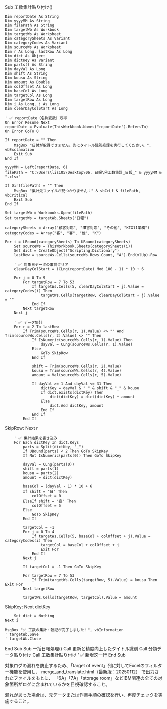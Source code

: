Sub 工数集計貼り付け()

    Dim reportDate As String
    Dim yyyyMM As String
    Dim filePath As String
    Dim targetWb As Workbook
    Dim targetWs As Worksheet
    Dim categorySheets As Variant
    Dim categoryCodes As Variant
    Dim sourceWs As Worksheet
    Dim r As Long, lastRow As Long
    Dim dict As Object
    Dim dictKey As Variant
    Dim parts() As String
    Dim dayVal As Long
    Dim shift As String
    Dim kousu As String
    Dim amount As Double
    Dim colOffset As Long
    Dim baseCol As Long
    Dim targetCol As Long
    Dim targetRow As Long
    Dim i As Long, j As Long
    Dim clearDayColStart As Long

    ' ✅ reportDate（名称変数）取得
    On Error Resume Next
    reportDate = Evaluate(ThisWorkbook.Names("reportDate").RefersTo)
    On Error GoTo 0

    If reportDate = "" Then
        MsgBox "日付が取得できません。先にタイトル識別処理を実行してください。", vbExclamation
        Exit Sub
    End If

    yyyyMM = Left(reportDate, 6)
    filePath = "C:\Users\lis105\Desktop\06. 日報\④工数集計_日報_" & yyyyMM & ".xlsx"

    If Dir(filePath) = "" Then
        MsgBox "集計先ファイルが見つかりません：" & vbCrLf & filePath, vbCritical
        Exit Sub
    End If

    Set targetWb = Workbooks.Open(filePath)
    Set targetWs = targetWb.Sheets("日報")

    categorySheets = Array("顧客対応", "障害対応", "その他", "KIX11業務")
    categoryCodes = Array("客", "害", "他", "K")

    For i = LBound(categorySheets) To UBound(categorySheets)
        Set sourceWs = ThisWorkbook.Sheets(categorySheets(i))
        Set dict = CreateObject("Scripting.Dictionary")
        lastRow = sourceWs.Cells(sourceWs.Rows.Count, "A").End(xlUp).Row

        ' ✅ 対象日データの事前クリア
        clearDayColStart = (CLng(reportDate) Mod 100 - 1) * 10 + 6

        For j = 0 To 9
            For targetRow = 7 To 53
                If targetWs.Cells(5, clearDayColStart + j).Value = categoryCodes(i) Then
                    targetWs.Cells(targetRow, clearDayColStart + j).Value = ""
                End If
            Next targetRow
        Next j

        ' ✅ データ集計
        For r = 2 To lastRow
            If Trim(sourceWs.Cells(r, 1).Value) <> "" And Trim(sourceWs.Cells(r, 2).Value) <> "" Then
                If IsNumeric(sourceWs.Cells(r, 1).Value) Then
                    dayVal = CLng(sourceWs.Cells(r, 1).Value)
                Else
                    GoTo SkipRow
                End If

                shift = Trim(sourceWs.Cells(r, 2).Value)
                kousu = Trim(sourceWs.Cells(r, 4).Value)
                amount = Val(sourceWs.Cells(r, 5).Value)

                If dayVal >= 1 And dayVal <= 31 Then
                    dictKey = dayVal & "_" & shift & "_" & kousu
                    If dict.exists(dictKey) Then
                        dict(dictKey) = dict(dictKey) + amount
                    Else
                        dict.Add dictKey, amount
                    End If
                End If
            End If
SkipRow:
        Next r

        ' ✅ 集計結果を書き込み
        For Each dictKey In dict.Keys
            parts = Split(dictKey, "_")
            If UBound(parts) < 2 Then GoTo SkipKey
            If Not IsNumeric(parts(0)) Then GoTo SkipKey

            dayVal = CLng(parts(0))
            shift = parts(1)
            kousu = parts(2)
            amount = dict(dictKey)

            baseCol = (dayVal - 1) * 10 + 6
            If shift = "日" Then
                colOffset = 0
            ElseIf shift = "夜" Then
                colOffset = 5
            Else
                GoTo SkipKey
            End If

            targetCol = -1
            For j = 0 To 4
                If targetWs.Cells(5, baseCol + colOffset + j).Value = categoryCodes(i) Then
                    targetCol = baseCol + colOffset + j
                    Exit For
                End If
            Next j

            If targetCol = -1 Then GoTo SkipKey

            For targetRow = 7 To 53
                If Trim(targetWs.Cells(targetRow, 5).Value) = kousu Then Exit For
            Next targetRow

            targetWs.Cells(targetRow, targetCol).Value = amount
SkipKey:
        Next dictKey

        Set dict = Nothing
    Next i

    MsgBox "✅ 工数の集計・転記が完了しました！", vbInformation
    ' targetWb.Save
    ' targetWb.Close

End Sub
Sub 一括日報処理()
    Call 更新と精度向上したタイトル識別
    Call 分類データ貼り付け
    Call 工数集計貼り付け ' ✅ 新增这一行
End Sub

対象ログの漏れを防止するため、「target of event」列に対してExcelのフィルター機能を使用し、
merge_and_translate.html（最新版：20250112） で出力されたファイルをもとに、
「6A」「7A」「storage room」などIBM関連の全ての対象箇所がログに含まれているかを目視確認すること。

漏れがあった場合は、元データまたは作業手順の確認を行い、再度チェックを実施すること。
